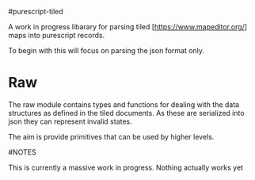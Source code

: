 #purescript-tiled

A work in progress libarary for parsing tiled [https://www.mapeditor.org/]
maps into purescript records.

To begin with this will focus on parsing the json format only.

# Raw

The raw module contains types and functions for dealing with
the data structures as defined in the tiled documents.
As these are serialized into json they can represent invalid states.

The aim is provide primitives that can be used by higher levels.

#NOTES

This is currently a massive work in progress. Nothing actually
works yet